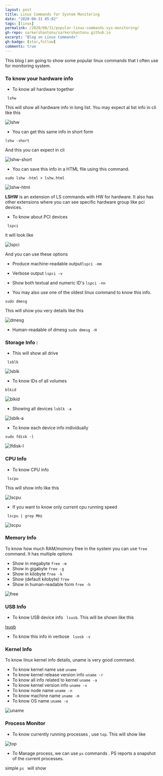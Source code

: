 ```yaml
---
layout: post
title: Linux Commands for System Monitoring
date: "2020-08-31 05:02"
tags: [linux]
permalink: /2020/08/31/popular-linux-commands-sys-monitoring/
gh-repo: sarkershantonu/sarkershantonu.github.io
excerpt: "Blog on Linux Commands"
gh-badge: [star,follow]
comments: true
---
```


This blog I am going to show some popular linux commands that I often use for monitoring system.  

### To know your hardware info 
- To know all hardware together 

``` lshw```

This will show all hardware info in long list. You may expect al list info in cli like this 

![lshw](/images/linux/popular-commands/lshw.JPG)

- You can get this same info in short form 

```lshw -short```

And this you can expect in cli 

![lshw-short](/images/linux/popular-commands/lshw-short.JPG)

- You can save this info in a HTML file using this command. 

```sudo lshw -html > lshw.html```

![lshw-html](/images/linux/popular-commands/lshw-html.JPG)

**LSHW** is an extension of LS commands with HW for hardware. It also has other extensions where you can see specific hardware group like pci devices. 


- To know about PCI devices 

``` lspci```

it will look like

![lspci](/images/linux/popular-commands/lspci.JPG)

And you can use these options 

- Produce machine-readable output```lspci -mm```

- Verbose output ```lspci -v```

- Show both textual and numeric ID's ```lspci -nn```

- You may also use one of the oldest linux command to know this info. 

```sudo dmesg```

This will show you very details like this 

![dmesg](/images/linux/popular-commands/dmesg.JPG)

- Human-readable of dmesg  ```sudo dmesg -H```

### Storage Info : 

- This will show all drive 

``` lsblk```

![lsblk](/images/linux/popular-commands/lsblk.JPG)

- To know IDs of all volumes 

```blkid```

![blkid](/images/linux/popular-commands/blkid.JPG)

- Showing all devices ```lsblk -a```

![lsblk-a](/images/linux/popular-commands/lsblk-a.JPG)

- To know each device info individually 

```sudo fdisk -l```

![lfdisk-l](/images/linux/popular-commands/fdisk-l.JPG)

### CPU Info 

- To know CPU info 

``` lscpu```

This will show info like this 

![lscpu](/images/linux/popular-commands/lscpu.JPG)

- If you want to know only current cpu running speed 

``` lscpu | grep MHz```

![lscpu](/images/linux/popular-commands/lscpu-mhz.JPG)

### Memory Info 

To know how much RAM/momory free in the system you can use ```free``` command. It has multiple options 

- Show in megabyte ```free -m```
- Show in gigabyte ```free -g```
- Show in kilobyte ```free -k```
- Show (default kilobyte) ```free```
- Show in human-readable form ```free -h```

![free](/images/linux/popular-commands/free.JPG)

### USB Info 

- To know USB device info ``` lsusb```. This will be shown like this 

[lsusb](/images/linux/popular-commands/lsusb.JPG)

- To know this info in verbose ``` lsusb -v```

### Kernel Info 
To know linux kernel info details, uname is very good command.

- To know kernel name use ```uname```
- To know kernel release version info ```uname -r```
- To know all info related to kernel ```uname -a```
- To know kernel version info ```uname -v```
- To know node name ```uname -n```
- To know machine name ```uname -m```
- To know OS name ```uname -o```

![uname](/images/linux/popular-commands/uname.JPG)

### Process Monitor

- To know currently running processes , use ```top```. This will show like 

![top](/images/linux/popular-commands/top.JPG)

- To Manage process, we can use ```ps``` commands . PS reports a snapshot of the current processes.

simple ```ps ``` will show 

